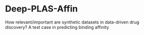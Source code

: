 # Deep-PLAS-Affin
How relevant/important are synthetic datasets in data-driven drug discovery? A test case in predicting binding affinity
